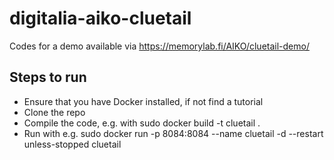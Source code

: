 # digitalia-aiko-cluetail
Codes for a demo available via https://memorylab.fi/AIKO/cluetail-demo/

## Steps to run
* Ensure that you have Docker installed, if not find a tutorial
* Clone the repo
* Compile the code, e.g. with sudo docker build -t cluetail .
* Run with e.g. sudo docker run -p 8084:8084 --name cluetail -d --restart unless-stopped cluetail
